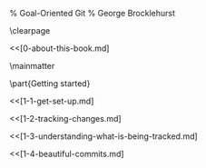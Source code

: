 % Goal-Oriented Git
% George Brocklehurst

\clearpage

<<[0-about-this-book.md]

\mainmatter

\part{Getting started}

<<[1-1-get-set-up.md]

<<[1-2-tracking-changes.md]

<<[1-3-understanding-what-is-being-tracked.md]

<<[1-4-beautiful-commits.md]
